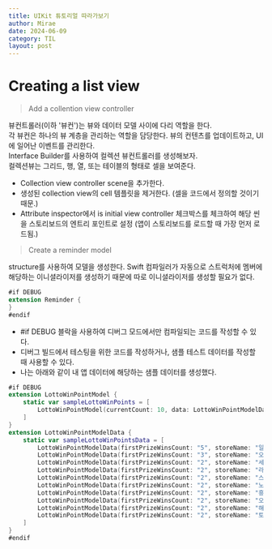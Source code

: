 ```yaml
---
title: UIKit 튜토리얼 따라가보기
author: Mirae
date: 2024-06-09
category: TIL
layout: post
---
```


# Creating a list view 
> Add a collention view controller
  
  뷰컨트롤러(이하 '뷰컨')는 뷰와 데이터 모델 사이에 다리 역할을 한다.  
  각 뷰컨은 하나의 뷰 계층을 관리하는 역할을 담당한다. 뷰의 컨텐츠를 업데이트하고, UI에 일어난 이벤트를 관리한다.  
  Interface Builder를 사용하여 컬렉션 뷰컨트롤러를 생성해보자.  
  컬렉션뷰는 그리드, 행, 열, 또는 테이블의 형태로 셀을 보여준다.  
    
- Collection view controller scene을 추가한다. 
- 생성된 collection view의 cell 템플릿을 제거한다. (셀을 코드에서 정의할 것이기 때문.)
- Attribute inspector에서 is initial view controller 체크박스를 체크하여 해당 씬을 스토리보드의 엔트리 포인트로 설정 (앱이 스토리보드를 로드할 때 가장 먼저 로드됨.)

> Create a reminder model
  
  structure를 사용하여 모델을 생성한다. Swift 컴파일러가 자동으로 스트럭처에 멤버에 해당하는 이니셜라이저를 생성하기 때문에 따로 이니셜라이저를 생성할 필요가 없다.  
  
```swift 
#if DEBUG
extension Reminder {
}
#endif
```
- #if DEBUG 블락을 사용하여 디버그 모드에서만 컴파일되는 코드를 작성할 수 있다.  
- 디버그 빌드에서 테스팅을 위한 코드를 작성하거나, 샘플 테스트 데이터를 작성할 때 사용할 수 있다. 
- 나는 아래와 같이 내 앱 데이터에 해당하는 샘플 데이터를 생성했다.  

```swift
#if DEBUG
extension LottoWinPointModel {
    static var sampleLottoWinPoints = [
        LottoWinPointModel(currentCount: 10, data: LottoWinPointModelData.sampleLottoWinPointsData, matchCount: 330, page: 1, perPage: 10, totalCount: 330)
    ]
}
extension LottoWinPointModelData {
    static var sampleLottoWinPointsData = [
        LottoWinPointModelData(firstPrizeWinsCount: "5", storeName: "일등복권편의점", orderNumber: "1", region: "대구 달서구"),
        LottoWinPointModelData(firstPrizeWinsCount: "3", storeName: "오케이상사", orderNumber: "2", region: "서울 서초구"),
        LottoWinPointModelData(firstPrizeWinsCount: "2", storeName: "세진전자통신", orderNumber: "3", region: "대구 서구"),
        LottoWinPointModelData(firstPrizeWinsCount: "2", storeName: "라이프마트", orderNumber: "4", region: "인천 중구"),
        LottoWinPointModelData(firstPrizeWinsCount: "2", storeName: "스파", orderNumber: "5", region: "서울 노원구"),
        LottoWinPointModelData(firstPrizeWinsCount: "2", storeName: "노다지복권방", orderNumber: "6", region: "인천 미추홀구"),
        LottoWinPointModelData(firstPrizeWinsCount: "2", storeName: "흥부네박터졌네", orderNumber: "7", region: "인천 계양구"),
        LottoWinPointModelData(firstPrizeWinsCount: "2", storeName: "오천억복권방", orderNumber: "8", region: "광주 서구"),
        LottoWinPointModelData(firstPrizeWinsCount: "2", storeName: "해피+24시편의점", orderNumber: "9", region: "광주 북구"),
        LottoWinPointModelData(firstPrizeWinsCount: "2", storeName: "토큰박스", orderNumber: "10", region: "경기 남양주시"),
    ]
}
#endif
```
